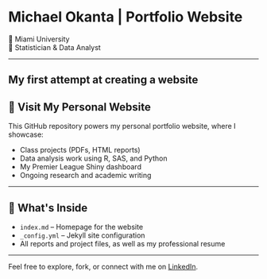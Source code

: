 # Michael Okanta | Portfolio Website

📍 Miami University  
🎯 Statistician & Data Analyst

---

## My first attempt at creating a website


## 🔗 Visit My Personal Website

This GitHub repository powers my personal portfolio website, where I showcase:
- Class projects (PDFs, HTML reports)
- Data analysis work using R, SAS, and Python
- My Premier League Shiny dashboard
- Ongoing research and academic writing

---

## 📁 What's Inside

- `index.md` – Homepage for the website
- `_config.yml` – Jekyll site configuration
- All reports and project files, as well as my professional resume

---

Feel free to explore, fork, or connect with me on [LinkedIn](https://www.linkedin.com/in/michael-okanta-4486281b5/).
